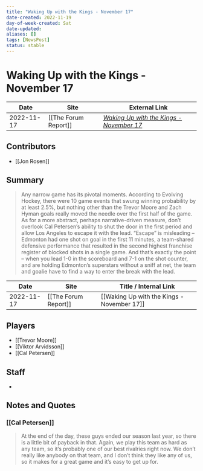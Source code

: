 ```yaml
---
title: "Waking Up with the Kings - November 17"
date-created: 2022-11-19
day-of-week-created: Sat
date-updated: 
aliases: []
tags: [NewsPost]
status: stable
---
```


# Waking Up with the Kings - November 17

| Date       | Site                 | External Link                                                                                                |
| ---------- | -------------------- | ------------------------------------------------------------------------------------------------------------ |
| 2022-11-17 | [[The Forum Report]] | [*Waking Up with the Kings - November 17*](https://theforumreport.com/waking-up-with-the-kings-november-17/) |

## Contributors
- [[Jon Rosen]]

## Summary
> Any narrow game has its pivotal moments. According to Evolving Hockey, there were 10 game events that swung winning probability by at least 2.5%, but nothing other than the Trevor Moore and Zach Hyman goals really moved the needle over the first half of the game. As for a more abstract, perhaps narrative-driven measure, don’t overlook Cal Petersen’s ability to shut the door in the first period and allow Los Angeles to escape it with the lead. “Escape” is misleading – Edmonton had one shot on goal in the first 11 minutes, a team-shared defensive performance that resulted in the second highest franchise register of blocked shots in a single game. And that’s exactly the point – when you lead 1-0 in the scoreboard and 7-1 on the shot counter, and are holding Edmonton’s superstars without a sniff at net, the team and goalie have to find a way to enter the break with the lead.

| Date       | Site                 | Title / Internal Link                      |
| ---------- | -------------------- | ------------------------------------------ |
| 2022-11-17 | [[The Forum Report]] | [[Waking Up with the Kings - November 17]] |

## Players
- [[Trevor Moore]]
- [[Viktor Arvidsson]]
- [[Cal Petersen]]

## Staff
- 

## Notes and Quotes
### [[Cal Petersen]]
> At the end of the day, these guys ended our season last year, so there is a little bit of payback in that. Again, we play this team as hard as any team, so it’s probably one of our best rivalries right now. We don’t really like anybody on that team, and I don’t think they like any of us, so it makes for a great game and it’s easy to get up for.



